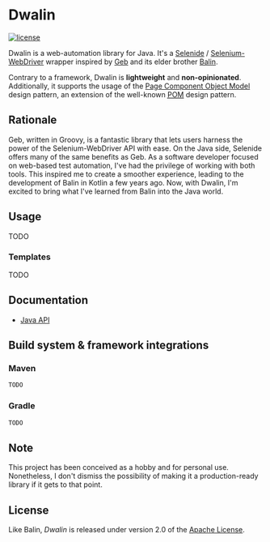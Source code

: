 # Dwalin

[![license](https://img.shields.io/badge/license-Apache%20License%202.0-blue.svg?style=flat)](http://www.apache.org/licenses/LICENSE-2.0)

Dwalin is a web-automation library for Java. It's a [Selenide](https://selenide.org) /
[Selenium-WebDriver](https://www.selenium.dev/documentation/webdriver) wrapper inspired by
[Geb](https://www.gebish.org) and its elder brother
[Balin](https://github.com/EPadronU/balin).

Contrary to a framework, Dwalin is **lightweight** and **non-opinionated**. Additionally, it
supports the usage of the [Page Component Object Model](https://gorillalogic.com/blog/test-automation-frameworks-page-object-model-vs-page-component-object-model)
design pattern, an extension of the well-known [<abbr title="Page Object Model">POM</abbr>](https://www.guru99.com/page-object-model-pom-page-factory-in-selenium-ultimate-guide.html)
design pattern.

## Rationale

Geb, written in Groovy, is a fantastic library that lets users harness the power of the
Selenium-WebDriver API with ease. On the Java side, Selenide offers many of the same benefits as
Geb. As a software developer focused on web-based test automation, I've had the privilege of
working with both tools. This inspired me to create a smoother experience, leading to the
development of Balin in Kotlin a few years ago. Now, with Dwalin, I'm excited to bring what I've
learned from Balin into the Java world.

## Usage

TODO


### Templates

TODO


## Documentation

- [Java API](https://epadronu.github.io/dwalin/apidocs/index.html)


## Build system & framework integrations

### Maven

```xml
TODO
```

### Gradle

```groovy
TODO
```


## Note

This project has been conceived as a hobby and for personal use. Nonetheless, I don't dismiss the
possibility of making it a production-ready library if it gets to that point.

## License

Like Balin, _Dwalin_ is released under version 2.0 of the [Apache License](LICENSE).
